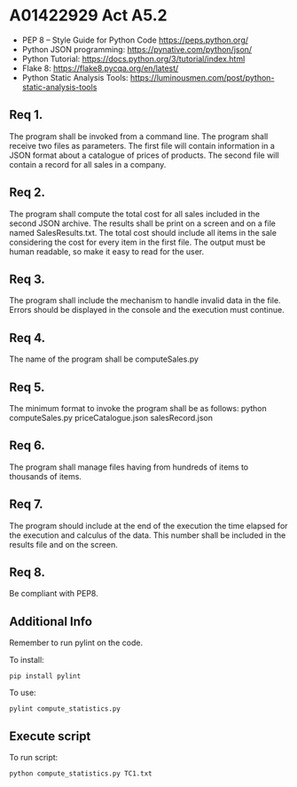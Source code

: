 # A01422929 Act A5.2
- PEP 8 – Style Guide for Python Code https://peps.python.org/
- Python JSON programming: https://pynative.com/python/json/
- Python Tutorial: https://docs.python.org/3/tutorial/index.html
- Flake 8: https://flake8.pycqa.org/en/latest/
- Python Static Analysis Tools: https://luminousmen.com/post/python-static-analysis-tools


## Req 1. 
The program shall be invoked from a
command line. The program shall receive two
files as parameters. The first file will contain
information in a JSON format about a catalogue
of prices of products. The second file will
contain a record for all sales in a company.
## Req 2. 
The program shall compute the total cost
for all sales included in the second JSON archive.
The results shall be print on a screen and on a
file named SalesResults.txt. The total cost
should include all items in the sale considering
the cost for every item in the first file.
The output must be human readable, so make it
easy to read for the user.
## Req 3. 
The program shall include the mechanism
to handle invalid data in the file. Errors should
be displayed in the console and the execution
must continue.
## Req 4. 
The name of the program shall be
computeSales.py
## Req 5. 
The minimum format to invoke the
program shall be as follows:
python computeSales.py priceCatalogue.json
salesRecord.json
## Req 6. 
The program shall manage files having
from hundreds of items to thousands of items.
## Req 7. 
The program should include at the end of
the execution the time elapsed for the
execution and calculus of the data. This number
shall be included in the results file and on the
screen.
## Req 8. 
Be compliant with PEP8.

## Additional Info
Remember to run pylint on the code.

To install:
```
pip install pylint
```

To use:
```
pylint compute_statistics.py
```
## Execute script
To run script:
```
python compute_statistics.py TC1.txt
```